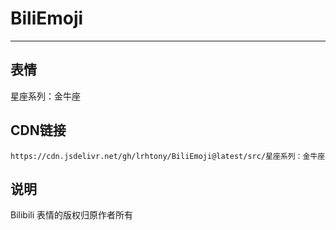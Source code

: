 
# BiliEmoji
---
## 表情
星座系列：金牛座
## CDN链接
```
https://cdn.jsdelivr.net/gh/lrhtony/BiliEmoji@latest/src/星座系列：金牛座
```
## 说明
Bilibili 表情的版权归原作者所有
